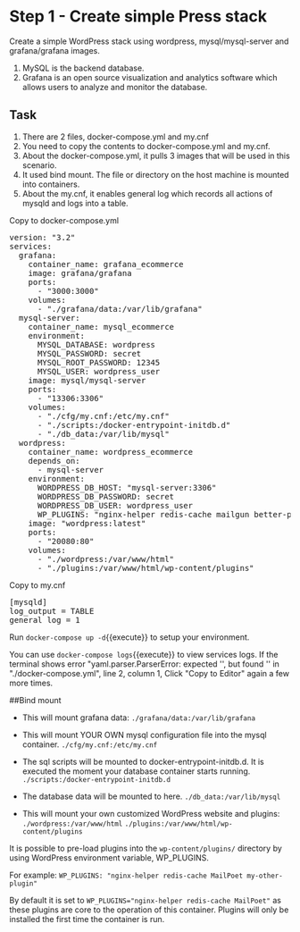 # Step 1 - Create simple Press stack

Create a simple WordPress stack using wordpress, mysql/mysql-server and grafana/grafana images.
1. MySQL is the backend database. 
2. Grafana is an open source visualization and analytics software which allows users to analyze and monitor the database.

## Task
1. There are 2 files, docker-compose.yml and my.cnf
2. You need to copy the contents to docker-compose.yml and my.cnf.
3. About the docker-compose.yml, it pulls 3 images that will be used in this scenario.
4. It used bind mount. The file or directory on the host machine is mounted into containers. 
5. About the my.cnf, it enables general log which records all actions of mysqld and logs into a table.

Copy to docker-compose.yml 
<pre class="file"
 data-filename="./docker-compose.yml"
  data-target="replace">
version: "3.2"
services: 
  grafana: 
    container_name: grafana_ecommerce
    image: grafana/grafana
    ports: 
      - "3000:3000"
    volumes: 
      - "./grafana/data:/var/lib/grafana"
  mysql-server: 
    container_name: mysql_ecommerce
    environment: 
      MYSQL_DATABASE: wordpress
      MYSQL_PASSWORD: secret
      MYSQL_ROOT_PASSWORD: 12345
      MYSQL_USER: wordpress_user
    image: mysql/mysql-server
    ports: 
      - "13306:3306"
    volumes: 
      - "./cfg/my.cnf:/etc/my.cnf"
      - "./scripts:/docker-entrypoint-initdb.d"
      - "./db_data:/var/lib/mysql"
  wordpress: 
    container_name: wordpress_ecommerce
    depends_on: 
      - mysql-server
    environment: 
      WORDPRESS_DB_HOST: "mysql-server:3306"
      WORDPRESS_DB_PASSWORD: secret
      WORDPRESS_DB_USER: wordpress_user
      WP_PLUGINS: "nginx-helper redis-cache mailgun better-passwords better-wp-security woocommerce woocommerce-payments users-customers-import-export-for-wp-commerce"
    image: "wordpress:latest"
    ports: 
      - "20080:80"
    volumes: 
      - "./wordpress:/var/www/html"
      - "./plugins:/var/www/html/wp-content/plugins"
</pre>

Copy to my.cnf
<pre class="file"
 data-filename="./cfg/my.cnf"
  data-target="replace">
[mysqld]
log_output = TABLE
general_log = 1 
</pre>

Run `docker-compose up -d`{{execute}} to setup your environment.

You can use `docker-compose logs`{{execute}} to view services logs.
If the terminal shows error "yaml.parser.ParserError: expected '<document start>', but found '<scalar>' in "./docker-compose.yml", line 2, column 1, Click "Copy to Editor"
again a few more times.
 
##Bind mount
- This will mount grafana data:
`./grafana/data:/var/lib/grafana`
 
- This will mount YOUR OWN mysql configuration file into the mysql container.
`./cfg/my.cnf:/etc/my.cnf`
 
- The sql scripts will be mounted to docker-entrypoint-initdb.d. It is executed the moment your database container starts running. 
`./scripts:/docker-entrypoint-initdb.d`
 
- The database data will be mounted to here.
`./db_data:/var/lib/mysql`
 
- This will mount your own customized WordPress website and plugins:
`./wordpress:/var/www/html`
`./plugins:/var/www/html/wp-content/plugins`

It is possible to pre-load plugins into the `wp-content/plugins/` directory by using WordPress environment variable, WP_PLUGINS.
 
For example:
`WP_PLUGINS: "nginx-helper redis-cache MailPoet my-other-plugin"`
 
By default it is set to `WP_PLUGINS="nginx-helper redis-cache MailPoet"` as these plugins are core to the operation of this container. Plugins will only be installed the first time the container is run.

